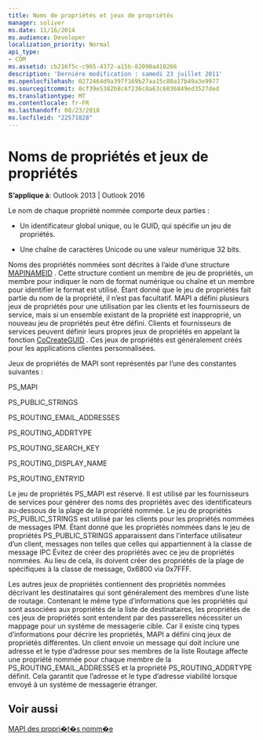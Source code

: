 ```yaml
---
title: Noms de propriétés et jeux de propriétés
manager: soliver
ms.date: 11/16/2014
ms.audience: Developer
localization_priority: Normal
api_type:
- COM
ms.assetid: cb216f5c-c965-4372-a15b-82090a410266
description: 'Derniére modification : samedi 23 juillet 2011'
ms.openlocfilehash: 0272464d9a397f169b27aa15c80a17b49a3e9977
ms.sourcegitcommit: 0cf39e5382b8c6f236c8a63c6036849ed3527ded
ms.translationtype: MT
ms.contentlocale: fr-FR
ms.lasthandoff: 08/23/2018
ms.locfileid: "22571828"
---
```

# <a name="property-names-and-property-sets"></a>Noms de propriétés et jeux de propriétés

  
  
**S’applique à**: Outlook 2013 | Outlook 2016 
  
Le nom de chaque propriété nommée comporte deux parties :
  
- Un identificateur global unique, ou le GUID, qui spécifie un jeu de propriétés.
    
- Une chaîne de caractères Unicode ou une valeur numérique 32 bits. 
    
Noms des propriétés nommées sont décrites à l’aide d’une structure [MAPINAMEID](mapinameid.md) . Cette structure contient un membre de jeu de propriétés, un membre pour indiquer le nom de format numérique ou chaîne et un membre pour identifier le format est utilisé. Étant donné que le jeu de propriétés fait partie du nom de la propriété, il n’est pas facultatif. MAPI a défini plusieurs jeux de propriétés pour une utilisation par les clients et les fournisseurs de service, mais si un ensemble existant de la propriété est inapproprié, un nouveau jeu de propriétés peut être défini. Clients et fournisseurs de services peuvent définir leurs propres jeux de propriétés en appelant la fonction [CoCreateGUID](http://msdn.microsoft.com/en-us/library/ms688568.aspx) . Ces jeux de propriétés est généralement créés pour les applications clientes personnalisées. 
  
Jeux de propriétés de MAPI sont représentés par l’une des constantes suivantes :
  
PS_MAPI
  
PS_PUBLIC_STRINGS
  
PS_ROUTING_EMAIL_ADDRESSES
  
PS_ROUTING_ADDRTYPE
  
PS_ROUTING_SEARCH_KEY
  
PS_ROUTING_DISPLAY_NAME
  
PS_ROUTING_ENTRYID
  
Le jeu de propriétés PS_MAPI est réservé. Il est utilisé par les fournisseurs de services pour générer des noms des propriétés avec des identificateurs au-dessous de la plage de la propriété nommée. Le jeu de propriétés PS_PUBLIC_STRINGS est utilisé par les clients pour les propriétés nommées de messages IPM. Étant donné que les propriétés nommées dans le jeu de propriétés PS_PUBLIC_STRINGS apparaissent dans l’interface utilisateur d’un client, messages non telles que celles qui appartiennent à la classe de message IPC Évitez de créer des propriétés avec ce jeu de propriétés nommées. Au lieu de cela, ils doivent créer des propriétés de la plage de spécifiques à la classe de message, 0x6800 via 0x7FFF.
  
Les autres jeux de propriétés contiennent des propriétés nommées décrivant les destinataires qui sont généralement des membres d’une liste de routage. Contenant le même type d’informations que les propriétés qui sont associées aux propriétés de la liste de destinataires, les propriétés de ces jeux de propriétés sont entendent par des passerelles nécessiter un mappage pour un système de messagerie cible. Car il existe cinq types d’informations pour décrire les propriétés, MAPI a défini cinq jeux de propriétés différentes. Un client envoie un message qui doit inclure une adresse et le type d’adresse pour ses membres de la liste Routage affecte une propriété nommée pour chaque membre de la PS_ROUTING_EMAIL_ADDRESSES et la propriété PS_ROUTING_ADDRTYPE définit. Cela garantit que l’adresse et le type d’adresse viabilité lorsque envoyé à un système de messagerie étranger.
  
## <a name="see-also"></a>Voir aussi



[MAPI des propri�t�s nomm�e](mapi-named-properties.md)


